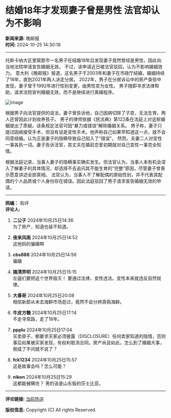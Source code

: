 # 结婚18年才发现妻子曾是男性 法官却认为不影响

**新闻来源:** 晚邮报  
**时间:** 2024-10-25 14:30:18  

---

托斯卡纳大区里窝那市一名男子在结婚18年后发现妻子竟然曾经是男性，因此向当地法院申请宣告婚姻无效。 不过，该申请近日被法官驳回，认为不影响婚姻效力。 意大利《晚邮报》报道，这名男子于2003年和妻子在市政厅结婚，婚姻持续了18年，直到2021年两人决定分居。 2022年，男子在分居诉讼中的房产查验中发现，妻子曾于1992年进行性别变更，由男性变为女性。 男子随即寻求法律帮助，请求法院宣判婚姻无效，而不是继续进行离婚程序。 

![image](https://web.popo8.com/202410/25/14/daecf746c5type_png_size_811_165_end.png)

根据男子向法官提供的说法，妻子曾告诉他，自己因病切除了子宫，无法生育。两人还曾因此计划收养孩子。 男子的律师依据《民法典》第122条在法庭上对这桩婚姻提出了质疑。该条规定法官可因“暴力或错误”解除婚姻关系。 男子称，妻子只提过因病接受手术，但没有说是变性手术。他声称自己如果早知道这一点，就不会同意结婚。认为正是妻子的隐瞒导致自己陷入了“错误”。 然而，夫妻二人对变性一事各执一词。妻子告诉法官，其丈夫在婚前恋爱初期就对自己变性一事完全知情。

根据法庭记录，当事人妻子的隐瞒事实确实发生。但法官认为，当事人本有机会深入了解妻子的具体情况，却选择不去追问其不能生育的“完整”原因，尽管妻子曾表示愿意讲述全部真相。 法官认为，当事人不了解配偶的原始性别，并不代表其配偶的个人品质或个人身份存在错误。因此法庭驳回了男子请求宣告婚姻无效的申请。

---

**网编：** 和评  
**评论人:**   
1. **二公子** 2024年10月25日14:36  
   为了房产，知道也装不知道。

2. **夜来风雨** 2024年10月25日14:52  
   这他妈的骗婚啊

3. **cbs888** 2024年10月25日14:56  
   骗婚

4. **搞清弄明** 2024年10月25日15:15  
   左逼们要把这个世界毁灭！ 要通过法律，变性违法。变性本来就违反自然规律。

5. **大春哥** 2024年10月25日20:08  
   相信新郎从未去海鲜市场逛过，竟然不会分辨真偽海鲜。

6. **牛皮方糖** 2024年10月25日17:14  
   不走寻常路，走了18年。

7. **ppplu** 2024年10月25日17:04  
   买卖房子，都要求买家必须披露（DISCLOSURE）任何卖家知道的隐情，否则事后如果被买家发现，有权利取消合同。房产尚且如此，怎么到了婚姻大事，倒成了不问就不说了？

8. **fck1234** 2024年10月25日15:57  
   这是故事会吗？怎么可能？

9. **nikon** 2024年10月25日15:29  
   这都能被瞒住？ 男的该是山东版的莎士比亚。

---

**评论链接:** [当前热评](index.php?act=newsreply&nid=692262#poppin)

**版权信息:** Copyright (C) All rights Reserved. 
